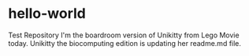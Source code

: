 # hello-world
Test Repository
I'm the boardroom version of Unikitty from Lego Movie today. 
Unikitty the biocomputing edition is updating her readme.md file.
